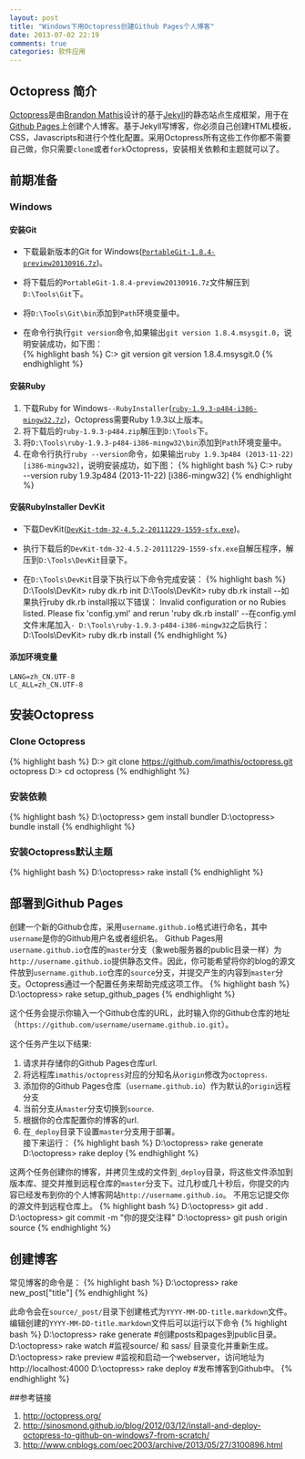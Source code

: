 ```yaml
---
layout: post
title: "Windows下用Octopress创建Github Pages个人博客"
date: 2013-07-02 22:19
comments: true
categories: 软件应用
---
```


## Octopress 简介
[Octopress](http://octopress.org/)是由[Brandon Mathis](http://brandonmathis.com/)设计的基于[Jekyll](http://github.com/mojombo/jekyll)的静态站点生成框架，用于在[Github Pages](http://pages.github.com/)上创建个人博客。基于Jekyll写博客，你必须自己创建HTML模板，CSS，Javascripts和进行个性化配置。采用Octopress所有这些工作你都不需要自己做，你只需要`clone`或者`fork`Octopress，安装相关依赖和主题就可以了。

## 前期准备
### Windows
#### 安装Git
* 下载最新版本的Git for Windows([`PortableGit-1.8.4-preview20130916.7z`](https://msysgit.googlecode.com/files/PortableGit-1.8.4-preview20130916.7z))。    

* 将下载后的`PortableGit-1.8.4-preview20130916.7z`文件解压到`D:\Tools\Git`下。    

* 将`D:\Tools\Git\bin`添加到`Path`环境变量中。    

* 在命令行执行`git version`命令,如果输出`git version 1.8.4.msysgit.0`，说明安装成功，如下图：    
{% highlight bash %}
C:\> git version
git version 1.8.4.msysgit.0
{% endhighlight %}

#### 安装Ruby

1. 下载Ruby for Windows`--RubyInstaller`([`ruby-1.9.3-p484-i386-mingw32.7z`](http://dl.bintray.com/oneclick/rubyinstaller/ruby-1.9.3-p484-i386-mingw32.7z))，Octopress需要Ruby 1.9.3以上版本。
2. 将下载后的`ruby-1.9.3-p484.zip`解压到`D:\Tools`下。
3. 将`D:\Tools\ruby-1.9.3-p484-i386-mingw32\bin`添加到`Path`环境变量中。
4. 在命令行执行`ruby --version`命令，如果输出`ruby 1.9.3p484 (2013-11-22) [i386-mingw32]`，说明安装成功，如下图：
{% highlight bash %}
C:\> ruby --version
ruby 1.9.3p484 (2013-11-22) [i386-mingw32]
{% endhighlight %}

#### 安装RubyInstaller DevKit
* 下载DevKit([`DevKit-tdm-32-4.5.2-20111229-1559-sfx.exe`](https://github.com/downloads/oneclick/rubyinstaller/DevKit-tdm-32-4.5.2-20111229-1559-sfx.exe))。

* 执行下载后的`DevKit-tdm-32-4.5.2-20111229-1559-sfx.exe`自解压程序，解压到`D:\Tools\DevKit`目录下。

* 在`D:\Tools\DevKit`目录下执行以下命令完成安装：
{% highlight bash %}
D:\Tools\DevKit> ruby dk.rb init
D:\Tools\DevKit> ruby db.rk install
--如果执行ruby dk.rb install报以下错误：
Invalid configuration or no Rubies listed. Please fix 'config.yml' and rerun 'ruby dk.rb install'
--在config.yml文件末尾加入`- D:\Tools\ruby-1.9.3-p484-i386-mingw32`之后执行：
D:\Tools\DevKit> ruby dk.rb install
{% endhighlight %}

#### 添加环境变量
`LANG=zh_CN.UTF-8`     
`LC_ALL=zh_CN.UTF-8`     
          
## 安装Octopress
### Clone Octopress
{% highlight bash %}
D:\> git clone https://github.com/imathis/octopress.git octopress
D:\> cd octopress
{% endhighlight %}

### 安装依赖 
{% highlight bash %}
D:\octopress> gem install bundler
D:\octopress> bundle install
{% endhighlight %}

### 安装Octopress默认主题
{% highlight bash %}
D:\octopress> rake install
{% endhighlight %}

## 部署到Github Pages
创建一个新的Github仓库，采用`username.github.io`格式进行命名，其中`username`是你的Github用户名或者组织名。
Github Pages用`username.github.io`仓库的`master`分支（象web服务器的public目录一样）为`http://username.github.io`提供静态文件。因此，你可能希望将你的blog的源文件放到`username.github.io`仓库的`source`分支，并提交产生的内容到`master`分支。Octopress通过一个配置任务来帮助完成这项工作。
{% highlight bash %}
D:\octopress> rake setup_github_pages
{% endhighlight %}

这个任务会提示你输入一个Github仓库的URL，此时输入你的Github仓库的地址（`https://github.com/username/username.github.io.git`）。  


这个任务产生以下结果:    
1. 请求并存储你的Github Pages仓库url.    
2. 将远程库`imathis/octopress`对应的分知名从`origin`修改为`octopress`.    
3. 添加你的Github Pages仓库（`username.github.io`）作为默认的`origin`远程分支    
4. 当前分支从`master`分支切换到`source`.    
5. 根据你的仓库配置你的博客的url.    
6. 在`_deploy`目录下设置`master`分支用于部署。    
接下来运行：
{% highlight bash %}
D:\octopress> rake generate
D:\octopress> rake deploy
{% endhighlight %}

这两个任务创建你的博客，并拷贝生成的文件到`_deploy`目录，将这些文件添加到版本库、提交并推到远程仓库的`master`分支下。过几秒或几十秒后，你提交的内容已经发布到你的个人博客网站`http://username.github.io`。
不用忘记提交你的源文件到远程仓库上。
{% highlight bash %}
D:\octopress> git add .
D:\octopress> git commit -m "你的提交注释"
D:\octopress> git push origin source
{% endhighlight %}


## 创建博客
常见博客的命令是：
{% highlight bash %}
D:\octopress> rake new_post["title"]
{% endhighlight %}

此命令会在`source/_post/`目录下创建格式为`YYYY-MM-DD-title.markdown`文件。  
编辑创建的`YYYY-MM-DD-title.markdown`文件后可以运行以下命令
{% highlight bash %}
D:\octopress> rake generate   #创建posts和pages到public目录。
D:\octopress> rake watch      #监视source/ 和 sass/ 目录变化并重新生成。
D:\octopress> rake preview    #监视和启动一个webserver，访问地址为http://localhost:4000
D:\octopress> rake deploy     #发布博客到Github中。
{% endhighlight %}
           
##参考链接
1. http://octopress.org/
2. http://sinosmond.github.io/blog/2012/03/12/install-and-deploy-octopress-to-github-on-windows7-from-scratch/
3. http://www.cnblogs.com/oec2003/archive/2013/05/27/3100896.html
